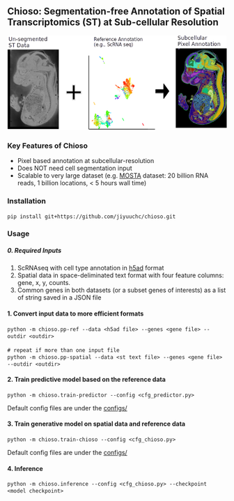 ## Chioso: Segmentation-free Annotation of Spatial Transcriptomics (ST) at Sub-cellular Resolution

<img src="https://github.com/jiyuuchc/chioso/raw/main/.github/images/chioso_graph_abstract.png" width="800"> 

### Key Features of Chioso

- Pixel based annotation at subcellular-resolution
- Does NOT need cell segmentation input
- Scalable to very large dataset (e.g. [MOSTA](https://db.cngb.org/stomics/mosta/) dataset: 20 billion RNA reads, 1 billion locations, < 5 hours wall time)


### Installation

```
pip install git+https://github.com/jiyuuchc/chioso.git
```


### Usage

##### 0. Required Inputs
 1. ScRNAseq with cell type annotation in [h5ad](https://anndata.readthedocs.io) format
 2. Spatial data in space-deliminated text format with four feature columns: gene, x, y, counts. 
 3. Common genes in both datasets (or a subset genes of interests) as a list of string saved in a JSON file

#### 1. Convert input data to more efficient formats
```
python -m chioso.pp-ref --data <h5ad file> --genes <gene file> --outdir <outdir>

# repeat if more than one input file
python -m chioso.pp-spatial --data <st text file> --genes <gene file> --outdir <outdir> 
```

#### 2. Train predictive model based on the reference data
```
python -m chioso.train-predictor --config <cfg_predictor.py>
```
Default config files are under the [configs/](https://github.com/jiyuuchc/chioso/tree/main/configs)

#### 3. Train generative model on spatial data and reference data
```
python -m chioso.train-chioso --config <cfg_chioso.py>
```
Default config files are under the [configs/](https://github.com/jiyuuchc/chioso/tree/main/configs)

#### 4. Inference
```
python -m chioso.inference --config <cfg_chioso.py> --checkpoint <model checkpoint>
```
